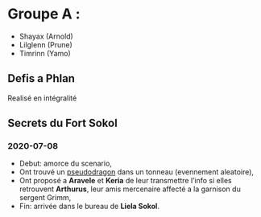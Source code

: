 # Groupe A :
- Shayax (Arnold)
- Lilglenn (Prune)
- Timrinn (Yamo)

## Defis a Phlan
Realisé en intégralité

## Secrets du Fort Sokol
### 2020-07-08
- Debut: amorce du scenario,
- Ont trouvé un [pseudodragon](monster/pseudodragon) dans un tonneau (evennement aleatoire),
- Ont proposé a **Aravele** et **Keria** de leur transmettre l’info si elles retrouvent **Arthurus**, leur amis mercenaire affecté a la garnison du sergent Grimm,
- Fin: arrivée dans le bureau de **Liela Sokol**.